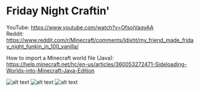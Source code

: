 # Friday Night Craftin'

YouTube: https://www.youtube.com/watch?v=OfsojVaqyAA \
Reddit: https://www.reddit.com/r/Minecraft/comments/ldixht/my_friend_made_friday_night_funkin_in_100_vanilla/

How to import a Minecraft world file (Java): https://help.minecraft.net/hc/en-us/articles/360053272471-Sideloading-Worlds-into-Minecraft-Java-Edition

![alt text](https://github.com/danehobrecht/fridaynightcraftin/blob/main/Screenshots/Screenshot-1.png)
![alt text](https://github.com/danehobrecht/fridaynightcraftin/blob/main/Screenshots/Screenshot-2.png)
![alt text](https://github.com/danehobrecht/fridaynightcraftin/blob/main/Screenshots/Screenshot-3.png)
